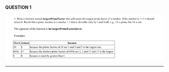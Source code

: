 <b>QUESTION 1</b> <br>

![question 1](images/primeFactor.png)

----------------------------------------------------------------------------------------------
